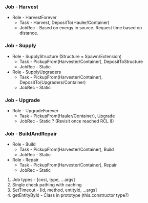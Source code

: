 ### Job - Harvest
 - Role - HarvestForever
   - Task - Harvest, DepositTo(Hauler/Container)
   - JobRec - Based on energy in source. Request time based on distance.

### Job - Supply
 - Role - SupplyStructure (Structure = Spawn/Extension)
   - Task - PickupFrom(Harvester/Container), DepositToStructure
   - JobRec - Static
 - Role - SupplyUpgraders
   - Task - PickupFrom(Harvester/Container), DepositTo(Upgraders/Container)
   - JobRec - Static
    
### Job - Upgrade
 - Role - UpgradeForever
   - Task - PickupFrom(Hauler/Container), Upgrade
   - JobRec - Static ? (Revisit once reached RCL 8)

### Job - BuildAndRepair
 - Role - Build
   - Task - PickupFrom(Harvester/Container), Build
   - JobRec - Static
 - Role - Repair
   - Task - PickupFrom(Harvester/Container), Repair
   - JobRec - Static
   


1. Job types - [cost, type, ...args]
2. Single check pathing with caching
3. SetTimeout - [id, method, entityId, ...args]
4. getEntityById - Class in prototype (this.constructor type?)